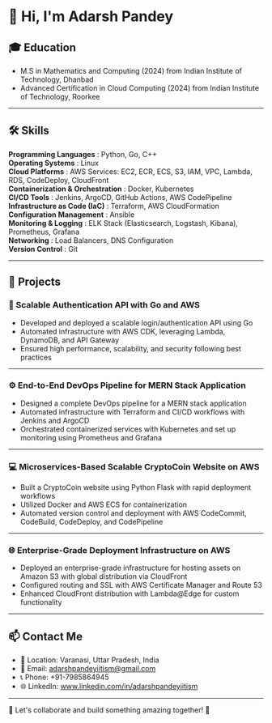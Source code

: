 # 👋 Hi, I'm Adarsh Pandey  

## 🎓 Education  
- M.S in Mathematics and Computing (2024) from Indian Institute of Technology, Dhanbad  
- Advanced Certification in Cloud Computing (2024) from Indian Institute of Technology, Roorkee  

---

## 🛠️ Skills  

**Programming Languages** : Python, Go, C++  
**Operating Systems** : Linux  
**Cloud Platforms** : AWS Services: EC2, ECR, ECS, S3, IAM, VPC, Lambda, RDS, CodeDeploy, CloudFront  
**Containerization & Orchestration** : Docker, Kubernetes  
**CI/CD Tools** : Jenkins, ArgoCD, GitHub Actions, AWS CodePipeline  
**Infrastructure as Code (IaC)** : Terraform, AWS CloudFormation  
**Configuration Management** : Ansible  
**Monitoring & Logging** : ELK Stack (Elasticsearch, Logstash, Kibana), Prometheus, Grafana  
**Networking** : Load Balancers, DNS Configuration  
**Version Control** : Git  

---

## 💼 Projects  

### 🚀 Scalable Authentication API with Go and AWS  
- Developed and deployed a scalable login/authentication API using Go  
- Automated infrastructure with AWS CDK, leveraging Lambda, DynamoDB, and API Gateway  
- Ensured high performance, scalability, and security following best practices  

---

### ⚙️ End-to-End DevOps Pipeline for MERN Stack Application  
- Designed a complete DevOps pipeline for a MERN stack application  
- Automated infrastructure with Terraform and CI/CD workflows with Jenkins and ArgoCD  
- Orchestrated containerized services with Kubernetes and set up monitoring using Prometheus and Grafana  

---

### 💻 Microservices-Based Scalable CryptoCoin Website on AWS  
- Built a CryptoCoin website using Python Flask with rapid deployment workflows  
- Utilized Docker and AWS ECS for containerization  
- Automated version control and deployment with AWS CodeCommit, CodeBuild, CodeDeploy, and CodePipeline  

---

### 🌐 Enterprise-Grade Deployment Infrastructure on AWS  
- Deployed an enterprise-grade infrastructure for hosting assets on Amazon S3 with global distribution via CloudFront  
- Configured routing and SSL with AWS Certificate Manager and Route 53  
- Enhanced CloudFront distribution with Lambda@Edge for custom functionality  

---

## 📫 Contact Me  

- 📍 Location: Varanasi, Uttar Pradesh, India  
- 📧 Email: [adarshpandeyiitism@gmail.com](mailto:adarshpandeyiitism@gmail.com)  
- 📞 Phone: +91-7985864945  
- 🌐 LinkedIn: www.linkedin.com/in/adarshpandeyiitism

---

🌟 Let's collaborate and build something amazing together! 🚀  
